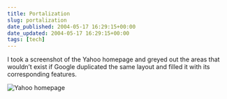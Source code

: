 ```yaml
---
title: Portalization
slug: portalization
date_published: 2004-05-17 16:29:15+00:00
date_updated: 2004-05-17 16:29:15+00:00
tags: [tech]
---
```

I took a screenshot of the Yahoo homepage and greyed out the areas that wouldn’t exist if Google duplicated the same layout and filled it with its corresponding features.

![Yahoo homepage](/stuff/yahoo.png)
